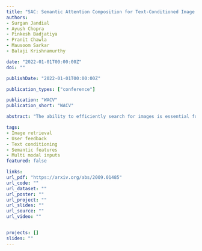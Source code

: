 ```yaml
---
title: "SAC: Semantic Attention Composition for Text-Conditioned Image Retrieval"
authors:
- Surgan Jandial
- Ayush Chopra
- Pinkesh Badjatiya
- Pranit Chawla
- Mausoom Sarkar
- Balaji Krishnamurthy

date: "2022-01-01T00:00:00Z"
doi: ""

publishDate: "2022-01-01T00:00:00Z"

publication_types: ["conference"]

publication: "WACV"
publication_short: "WACV"

abstract: "The ability to efficiently search for images is essential for improving the user experiences across various products. Incorporating user feedback, via multi-modal inputs, to navigate visual search can help tailor retrieved results to specific user queries. We focus on the task of text-conditioned image retrieval that utilizes support text feedback alongside a reference image to retrieve images that concurrently satisfy constraints imposed by both inputs. The task is challenging since it requires learning composite image-text features by incorporating multiple cross-granular semantic edits from text feedback and then applying the same to visual features. To address this, we propose a novel framework SAC which resolves the above in two major steps: 'where to see' (Semantic Feature Attention) and 'how to change' (Semantic Feature Modification). We systematically show how our architecture streamlines the generation of text-aware image features by removing the need for various modules required by other state-of-art techniques. We present extensive quantitative, qualitative analysis, and ablation studies, to show that our architecture SAC outperforms existing techniques by achieving state-of-the-art performance on 3 benchmark datasets: FashionIQ, Shoes, and Birds-to-Words, while supporting natural language feedback of varying lengths."

tags:
- Image retrieval
- User feedback
- Text conditioning
- Semantic features
- Multi modal inputs
featured: false

links:
url_pdf: "https://arxiv.org/abs/2009.01485"
url_code: ""
url_dataset: ""
url_poster: ""
url_project: ""
url_slides: ""
url_source: ""
url_video: ""


projects: []
slides: ""
---
```



